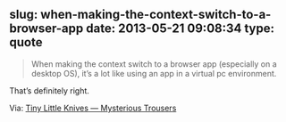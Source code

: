slug: when-making-the-context-switch-to-a-browser-app
date: 2013-05-21 09:08:34
type: quote
---

> When making the context switch to a browser app (especially on a desktop OS), it’s a lot like using an app in a virtual pc environment.

That’s definitely right.

 Via: [Tiny Little Knives — Mysterious Trousers](http://mysterioustrousers.com/news/2013/5/6/tiny-little-knives)
